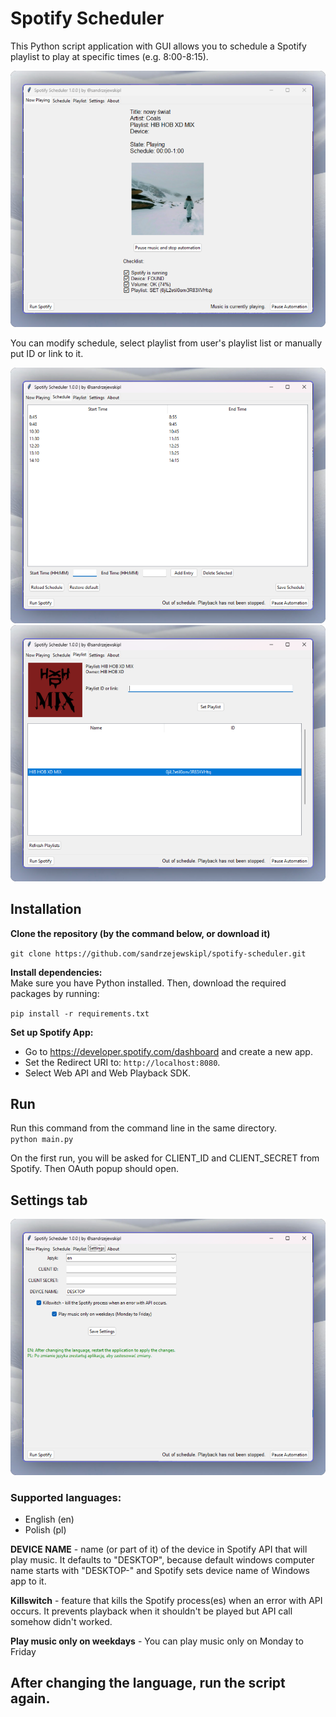 # Spotify Scheduler
This Python script application with GUI allows you to schedule a Spotify playlist to play at specific times (e.g. 8:00-8:15).

![Now playing tab](img/now_playing.png)

You can modify schedule, select playlist from user's playlist list or manually put ID or link to it.

![Schedule](img/schedule.png)
![Playlist](img/playlist.png)


## Installation
<b>Clone the repository (by the command below, or download it)</b>

`git clone https://github.com/sandrzejewskipl/spotify-scheduler.git`<br>

<b>Install dependencies:</b><br>
Make sure you have Python installed. Then, download the required packages by running:

`pip install -r requirements.txt`<br>

<b>Set up Spotify App:</b>

- Go to https://developer.spotify.com/dashboard and create a new app.<br>
- Set the Redirect URI to: `http://localhost:8080`.<br>
- Select Web API and Web Playback SDK.<br>


## Run
Run this command from the command line in the same directory.<br>
`python main.py`

On the first run, you will be asked for CLIENT_ID and CLIENT_SECRET from Spotify. Then OAuth popup should open.

## Settings tab
![Settings](img/settings.png)

### Supported languages:
- English (en)
- Polish (pl)

<b>DEVICE NAME</b> - name (or part of it) of the device in Spotify API that will play music. It defaults to "DESKTOP", because default windows computer name starts with "DESKTOP-" and Spotify sets device name of Windows app to it.

<b>Killswitch</b> - feature that kills the Spotify process(es) when an error with API occurs. It prevents playback when it shouldn't be played but API call somehow didn't worked.

<b>Play music only on weekdays</b> - You can play music only on Monday to Friday

## After changing the language, run the script again.
